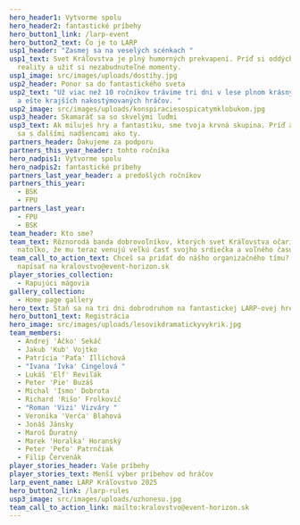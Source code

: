 ```yaml
---
hero_header1: Vytvorme spolu
hero_header2: fantastické príbehy
hero_button1_link: /larp-event
hero_button2_text: Čo je to LARP
usp1_header: "Zasmej sa na veselých scénkach "
usp1_text: Svet Kráľovstva je plný humorných prekvapení. Príď si oddýchnuť od
  reality a užiť si nezabudnuteľné momenty.
usp1_image: src/images/uploads/dostihy.jpg
usp2_header: Ponor sa do fantastického sveta
usp2_text: "Už viac než 10 ročníkov trávime tri dni v lese plnom krásnych kulís
  a ešte krajších nakostýmovaných hráčov. "
usp2_image: src/images/uploads/konspiraciesospicatymklobukom.jpg
usp3_header: Skamaráť sa so skvelými ľuďmi
usp3_text: Ak miluješ hry a fantastiku, sme tvoja krvná skupina. Príď a zoznám
  sa s ďalšími nadšencami ako ty.
partners_header: Ďakujeme za podporu
partners_this_year_header: tohto ročníka
hero_nadpis1: Vytvorme spolu
hero_nadpis2: fantastické príbehy
partners_last_year_header: a predošlých ročníkov
partners_this_year:
  - BSK
  - FPU
partners_last_year:
  - FPU
  - BSK
team_header: Kto sme?
team_text: Rôznorodá banda dobrovoľníkov, ktorých svet Kráľovstva očaril
  natoľko, že mu teraz venujú veľkú časť svojho srdiečka a voľného času.
team_call_to_action_text: Chceš sa pridať do nášho organizačného tímu? Stačí
  napísať na kralovstvo@event-horizon.sk
player_stories_collection:
  - Rapujúci mágovia
gallery_collection:
  - Home page gallery
hero_text: Staň sa na tri dni dobrodruhom na fantastickej LARP-ovej hre.
hero_button1_text: Registrácia
hero_image: src/images/uploads/lesovikdramatickyvykrik.jpg
team_members:
  - Andrej 'Áčko' Sekáč
  - Jakub 'Kub' Vojtko
  - Patrícia 'Paťa' Illichová
  - "Ivana 'Ivka' Cingelová "
  - Lukáš 'Elf' Reviľák
  - Peter 'Pie' Buzáš
  - Michal 'Ismo' Dobrota
  - Richard 'Rišo' Frolkovič
  - "Roman 'Vizi' Vizváry "
  - Veronika 'Verča' Blahová
  - Jonáš Jánsky
  - Maroš Ďuratný
  - Marek 'Horalka' Horanský
  - Peter 'Peťo' Patrnčiak
  - Filip Červenák
player_stories_header: Vaše príbehy
player_stories_text: Menší výber príbehov od hráčov
larp_event_name: LARP Kráľovstvo 2025
hero_button2_link: /larp-rules
usp3_image: src/images/uploads/uzhonesu.jpg
team_call_to_action_link: mailto:kralovstvo@event-horizon.sk
---
```


